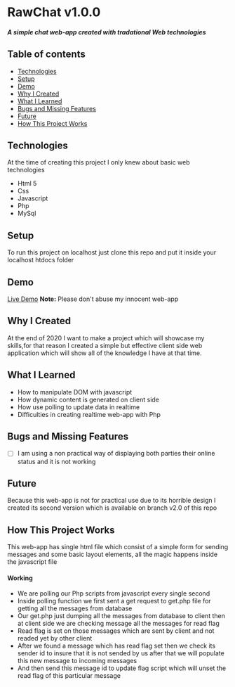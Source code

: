 # RawChat v1.0.0
##### A simple chat web-app created with tradational Web technologies
## Table of contents
* [Technologies](#technologies)
* [Setup](#setup)
* [Demo](#demo)
* [Why I Created](#why-i-created)
* [What I Learned](#what-i-learned)
* [Bugs and Missing Features](#bugs-and-missing-features)
* [Future](#future)
* [How This Project Works](#how-this-project-works)

## Technologies
At the time of creating this project I only knew about basic web technologies
* Html 5
* Css
* Javascript
* Php
* MySql

## Setup
To run this project on localhost just clone this repo and put it inside your localhost htdocs folder

## Demo
[Live Demo](http://erdum.42web.io/raw_chat) **Note:** Please don't abuse my innocent web-app

## Why I Created
At the end of 2020 I want to make a project which will showcase my skills,for that reason I created a simple but effective client side web application which will show all of the knowledge I have at that time.

## What I Learned
* How to manipulate DOM with javascript
* How dynamic content is generated on client side
* How use polling to update data in realtime
* Difficulties in creating realtime web-app with Php

## Bugs and Missing Features
* [ ] I am using a non practical way of displaying both parties their online status and it is not working

## Future
Because this web-app is not for practical use due to its horrible design I created its second version which is available on branch v2.0 of this repo

## How This Project Works
This web-app has single html file which consist of a simple form for sending messages and some basic layout elements, all the magic happens inside the javascript file
#### Working
* We are polling our Php scripts from javascript every single second
* Inside polling function we first sent a get request to get.php file for getting all the messages from database
* Our get.php just dumping all the messages from database to client then at client side we are checking message all the messages for read flag
* Read flag is set on those messages which are sent by client and not readed yet by other client 
* After we found a message which has read flag set then we check its sender id to insure that it is not sended by us after that we will populate this new message to incoming messages
* And then send this message id to update flag script which will unset the read flag of this particular message
